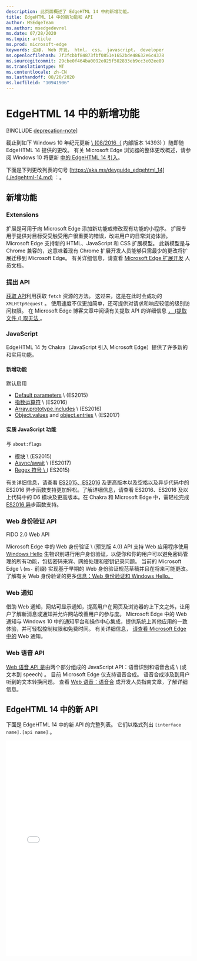 ```yaml
---
description: 此页面概述了 EdgeHTML 14 中的新增功能。
title: EdgeHTML 14 中的新功能和 API
author: MSEdgeTeam
ms.author: msedgedevrel
ms.date: 07/28/2020
ms.topic: article
ms.prod: microsoft-edge
keywords: 边缘， Web 开发， html， css， javascript， developer
ms.openlocfilehash: 7f3fcbbf84873fbf0851e1652bde48632e6c4378
ms.sourcegitcommit: 29cbe0f464ba0092e025f502833eb9cc3e02ee89
ms.translationtype: MT
ms.contentlocale: zh-CN
ms.lasthandoff: 08/20/2020
ms.locfileid: "10941906"
---
```

# EdgeHTML 14 中的新增功能  

[!INCLUDE [deprecation-note](../../includes/legacy-edge-note.md)]  

截止到如下 Windows 10 年纪元更新 [\ (08/2016（](https://blogs.windows.com/windowsexperience/2016/06/29) 内部版本 14393\) ）随即随 EdgeHTML 14 提供的更改。  有关 Microsoft Edge 浏览器的整体更改概述，请参阅 Windows 10 将更新 [中的 EdgeHTML 14 引入](https://blogs.windows.com/msedgedev/2016/08/04)。  

下面是下列更改列表的句号 [https://aka.ms/devguide_edgehtml_14](./edgehtml-14.md) ：。  

## 新增功能  

### Extensions  

扩展是可用于向 Microsoft Edge 添加新功能或修改现有功能的小程序。  扩展专用于提供对目标受受触受用户很重要的错误，改进用户的日常浏览体验。  Microsoft Edge 支持新的 HTML、JavaScript 和 CSS 扩展模型。  此新模型是与 Chrome 兼容的，这意味着现有 Chrome 扩展开发人员能够只需最少的更改将扩展迁移到 Microsoft Edge。  有关详细信息，请查看 [Microsoft Edge 扩展开发](../../extensions/index.md) 人员文档。  

### 提出 API  
[获取 API](https://fetch.spec.whatwg.org#fetch-api)利用获取 `fetch` 资源的方法。  这过来，这是在此时会成功的 `XMLHttpRequest` 。  使用速度不仅更加简单，还可提供对请求和响应较低的级别访问权限。  在 Microsoft Edge 博客文章中阅读有关提取 API 的详细信息 [， (提取文件 () 取无法 ](https://blogs.windows.com/msedgedev/2016/05/24)。  

### JavaScript  

EdgeHTML 14 为 Chakra（JavaScript 引入 Microsoft Edge）提供了许多新的和实用功能。  

#### 新增功能  

默认启用  

*   [Default parameters](https://developer.microsoft.com/microsoft-edge/platform/status/defaultparameteres6) \ (ES2015\) 
*   [指数运算符](https://developer.microsoft.com/microsoft-edge/platform/status/exponentiationoperatores2016) \ (ES2016\) 
*   [Array.prototype.includes](https://developer.microsoft.com/microsoft-edge/platform/status/arrayprototypeincludeses2016) \ (ES2016\) 
*   [Object.values](https://developer.mozilla.org/docs/Web/JavaScript/Reference/Global_Objects/Object/values) and [object.entries](https://developer.mozilla.org/docs/Web/JavaScript/Reference/Global_Objects/Object/entries) \ (ES2017\)   

#### 实质 JavaScript 功能  

与 `about:flags`  

*   [模块](https://blogs.windows.com/msedgedev/2016/05/17) \ (ES2015\)   
*   [Async/await](https://developer.microsoft.com/microsoft-edge/platform/status/asyncfunctionses2016) \ (ES2017\)   
*   [Regex 符号 \ (](https://developer.microsoft.com/microsoft-edge/platform/status/regexpbuiltinses6) ES2015\)   

有关详细信息，请查看 [ES2015、ES2016](https://blogs.windows.com/msedgedev/2016/05/17) 及更高版本以及空格以及异步代码中的 ES2016 异步函数支持更加轻松。了解详细信息，请查看 ES2016、ES2016 及以上代码中的 D6 模块及更高版本。在 Chakra 和 Microsoft Edge 中，需轻松完成 [ES2016 异](https://blogs.windows.com/msedgedev/2015/09/30)步函数支持。  

### Web 身份验证 API  

FIDO 2.0 Web API  

Microsoft Edge 中的 Web 身份验证 \ (预览版 4.0\) API 支持 Web 应用程序使用 [Windows Hello](https://www.microsoft.com/windows/comprehensive-security) 生物识别进行用户身份验证，以便你和你的用户可以避免密码管理的所有功能，包括密码来宾、网络处理和密钥记录问题。  当前的 Microsoft Edge \ (`ms-` 前缀\) 实现基于早期的 Web 身份验证规范草稿并且在将来可能更改。  了解有关 Web 身份验证的更多[信息：Web 身份验证和 Windows Hello。](../windows-integration/web-authentication.md)

### Web 通知
借助 Web 通知，网站可显示通知，提高用户在网页及浏览器的上下文之外，让用户了解新消息或通知并允许网站改善用户的参与度。  Microsoft Edge 中的 Web 通知与 Windows 10 中的通知平台和操作中心集成，提供系统上其他应用的一致体验，并可轻松控制权限和免费时间。  有关详细信息， [请查看 Microsoft Edge 中的](https://blogs.windows.com/msedgedev/2016/05/16) Web 通知。  

### Web 语音 API
[Web 语音 API 是](https://dvcs.w3.org/hg/speech-api/raw-file/tip/speechapi.html)由两个部分组成的 JavaScript API：语音识别和语音合成 \ (或文本到 speech\) 。  目前 Microsoft Edge 仅支持语音合成。  语音合成涉及到用户听到的文本转换问题。  查看 [Web 语音：语音合](https://developer.mozilla.org/docs/Web/API/Web_Speech_API) 成开发人员指南文章，了解详细信息。  

## EdgeHTML 14 中的新 API

下面是 EdgeHTML 14 中的新 API 的完整列表。  它们以格式列出 `[interface name].[api name]` 。  

<iframe height='585' scrolling='no' title='EdgeHTML 14 中的新 API' src='//codepen.io/MSEdgeDev/embed/oWMEPE/?height=585&theme-id=23761&default-tab=result&embed-version=2' frameborder='no' allowtransparency='true' allowfullscreen='true' style='width: 100%;'>请参阅 <a href='https://codepen.io/MSEdgeDev/pen/oWMEPE/'> </a> CodePen 上 MSEdgeDev 代码的 MicrosoftEdgeDev 代码 <a href='https://codepen.io/MSEdgeDev'> </a> (@MSEdgeDev) Windows <a href='https://codepen.io'> 应用商店应用中的笔新 </a> API。</iframe>  
